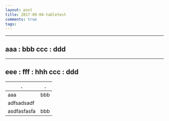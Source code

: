 ```yaml
---
layout: post
title: 2017-09-04-tabletest
comments: true
tags:
---
```


---
aaa : bbb
ccc : ddd
---

---
eee : fff : hhh
ccc : ddd
---

| . | . |
|---|---|
| aaa | bbb |
| adfsadsadf
asdfasfasfa | bbb |
